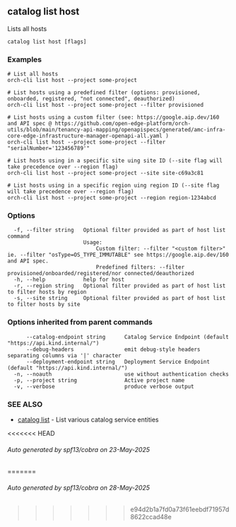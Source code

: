 ## catalog list host

Lists all hosts

```
catalog list host [flags]
```

### Examples

```
# List all hosts
orch-cli list host --project some-project

# List hosts using a predefined filter (options: provisioned, onboarded, registered, "not connected", deauthorized) 
orch-cli list host --project some-project --filter provisioned

# List hosts using a custom filter (see: https://google.aip.dev/160 and API spec @ https://github.com/open-edge-platform/orch-utils/blob/main/tenancy-api-mapping/openapispecs/generated/amc-infra-core-edge-infrastructure-manager-openapi-all.yaml )
orch-cli list host --project some-project --filter "serialNumber='123456789'"

# List hosts using in a specific site uing site ID (--site flag will take precedence over --region flag)
orch-cli list host --project some-project --site site-c69a3c81

# List hosts using in a specific region uing region ID (--site flag will take precedence over --region flag)
orch-cli list host --project some-project --region region-1234abcd

```

### Options

```
  -f, --filter string   Optional filter provided as part of host list command
                        Usage:
                        	Custom filter: --filter "<custom filter>" ie. --filter "osType=OS_TYPE_IMMUTABLE" see https://google.aip.dev/160 and API spec. 
                        	Predefined filters: --filter provisioned/onboarded/registered/nor connected/deauthorized
  -h, --help            help for host
  -r, --region string   Optional filter provided as part of host list to filter hosts by region
  -s, --site string     Optional filter provided as part of host list to filter hosts by site
```

### Options inherited from parent commands

```
      --catalog-endpoint string      Catalog Service Endpoint (default "https://api.kind.internal/")
      --debug-headers                emit debug-style headers separating columns via '|' character
      --deployment-endpoint string   Deployment Service Endpoint (default "https://api.kind.internal/")
  -n, --noauth                       use without authentication checks
  -p, --project string               Active project name
  -v, --verbose                      produce verbose output
```

### SEE ALSO

* [catalog list](catalog_list.md)	 - List various catalog service entities

<<<<<<< HEAD
###### Auto generated by spf13/cobra on 23-May-2025
=======
###### Auto generated by spf13/cobra on 28-May-2025
>>>>>>> e94d2b1a7fd0a73f61eebdf71957d8622ccad48e
